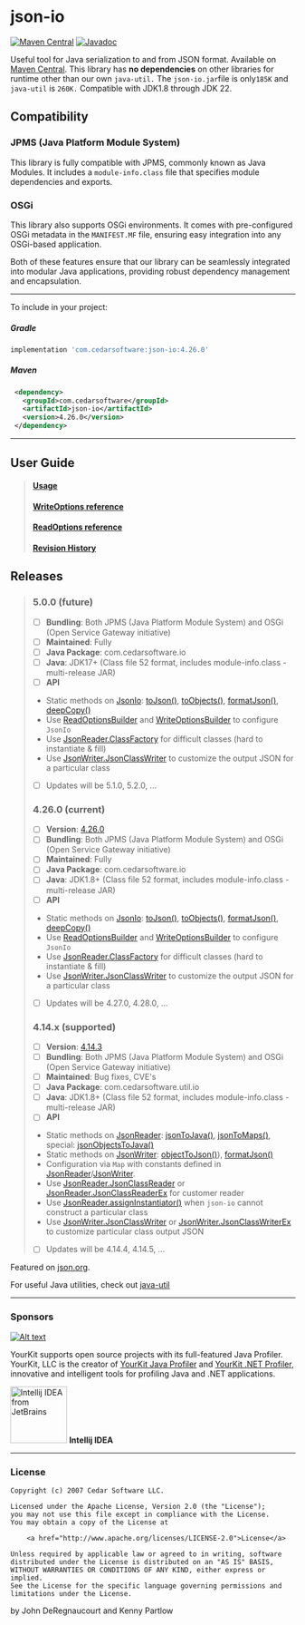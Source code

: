 json-io
=======
[![Maven Central](https://badgen.net/maven/v/maven-central/com.cedarsoftware/json-io)](https://central.sonatype.com/search?q=json-io&namespace=com.cedarsoftware)
[![Javadoc](https://javadoc.io/badge/com.cedarsoftware/json-io.svg)](http://www.javadoc.io/doc/com.cedarsoftware/json-io)

Useful tool for Java serialization to and from JSON format.
Available on [Maven Central](https://central.sonatype.com/search?q=json-io&namespace=com.cedarsoftware).
This library has <b>no dependencies</b> on other libraries for runtime other than our own `java-util.`
The `json-io.jar`file is only`185K` and `java-util` is `260K.` Compatible with JDK1.8 through JDK 22.
## Compatibility

### JPMS (Java Platform Module System)

This library is fully compatible with JPMS, commonly known as Java Modules. It includes a `module-info.class` file that
specifies module dependencies and exports.

### OSGi

This library also supports OSGi environments. It comes with pre-configured OSGi metadata in the `MANIFEST.MF` file, ensuring easy integration into any OSGi-based application.

Both of these features ensure that our library can be seamlessly integrated into modular Java applications, providing robust dependency management and encapsulation.

___
To include in your project:
##### Gradle
```groovy
implementation 'com.cedarsoftware:json-io:4.26.0'
```

##### Maven
```xml
 <dependency>
   <groupId>com.cedarsoftware</groupId>
   <artifactId>json-io</artifactId>
   <version>4.26.0</version>
 </dependency>
```
___

## User Guide
>#### [Usage](/user-guide.md)
>#### [WriteOptions reference](/user-guide-writeOptions.md)
>#### [ReadOptions reference](/user-guide-readOptions.md)
>#### [Revision History](/changelog.md)

## Releases
>### 5.0.0 (future)
>- [ ] **Bundling**: Both JPMS (Java Platform Module System) and OSGi (Open Service Gateway initiative)
>- [ ] **Maintained**: Fully
>- [ ] **Java Package**: com.cedarsoftware.io
>- [ ] **Java**: JDK17+ (Class file 52 format, includes module-info.class - multi-release JAR)
>- [ ] **API**
   >  - Static methods on [JsonIo](https://www.javadoc.io/doc/com.cedarsoftware/json-io/latest/com/cedarsoftware/io/JsonIo.html): [toJson()](https://www.javadoc.io/static/com.cedarsoftware/json-io/4.26.0/com/cedarsoftware/io/JsonIo.html#toJson(java.lang.Object,com.cedarsoftware.io.WriteOptions)), [toObjects()](https://www.javadoc.io/static/com.cedarsoftware/json-io/4.26.0/com/cedarsoftware/io/JsonIo.html#toObjects(java.lang.String,com.cedarsoftware.io.ReadOptions,java.lang.Class)), [formatJson()](https://www.javadoc.io/static/com.cedarsoftware/json-io/4.26.0/com/cedarsoftware/io/JsonIo.html#formatJson(java.lang.String,com.cedarsoftware.io.ReadOptions,com.cedarsoftware.io.WriteOptions)), [deepCopy()](https://www.javadoc.io/static/com.cedarsoftware/json-io/4.26.0/com/cedarsoftware/io/JsonIo.html#deepCopy(java.lang.Object,com.cedarsoftware.io.ReadOptions,com.cedarsoftware.io.WriteOptions))
>  - Use [ReadOptionsBuilder](/user-guide-readOptions.md) and [WriteOptionsBuilder](/user-guide-writeOptions.md) to configure `JsonIo`
>  - Use [JsonReader.ClassFactory](https://www.javadoc.io/static/com.cedarsoftware/json-io/4.26.0/com/cedarsoftware/io/JsonReader.ClassFactory.html) for difficult classes (hard to instantiate & fill)
>  - Use [JsonWriter.JsonClassWriter](https://www.javadoc.io/static/com.cedarsoftware/json-io/4.26.0/com/cedarsoftware/io/JsonWriter.JsonClassWriter.html) to customize the output JSON for a particular class
>- [ ] Updates will be 5.1.0, 5.2.0, ...
>### 4.26.0 (current)
>- [ ] **Version**: [4.26.0](https://www.javadoc.io/doc/com.cedarsoftware/json-io/4.26.0/index.html)
>- [ ] **Bundling**: Both JPMS (Java Platform Module System) and OSGi (Open Service Gateway initiative)
>- [ ] **Maintained**: Fully
>- [ ] **Java Package**: com.cedarsoftware.io
>- [ ] **Java**: JDK1.8+ (Class file 52 format, includes module-info.class - multi-release JAR)
>- [ ] **API**
>  - Static methods on [JsonIo](https://www.javadoc.io/doc/com.cedarsoftware/json-io/latest/com/cedarsoftware/io/JsonIo.html): [toJson()](https://www.javadoc.io/static/com.cedarsoftware/json-io/4.26.0/com/cedarsoftware/io/JsonIo.html#toJson(java.lang.Object,com.cedarsoftware.io.WriteOptions)), [toObjects()](https://www.javadoc.io/static/com.cedarsoftware/json-io/4.26.0/com/cedarsoftware/io/JsonIo.html#toObjects(java.lang.String,com.cedarsoftware.io.ReadOptions,java.lang.Class)), [formatJson()](https://www.javadoc.io/static/com.cedarsoftware/json-io/4.26.0/com/cedarsoftware/io/JsonIo.html#formatJson(java.lang.String,com.cedarsoftware.io.ReadOptions,com.cedarsoftware.io.WriteOptions)), [deepCopy()](https://www.javadoc.io/static/com.cedarsoftware/json-io/4.26.0/com/cedarsoftware/io/JsonIo.html#deepCopy(java.lang.Object,com.cedarsoftware.io.ReadOptions,com.cedarsoftware.io.WriteOptions))
>  - Use [ReadOptionsBuilder](/user-guide-readOptions.md) and [WriteOptionsBuilder](/user-guide-writeOptions.md) to configure `JsonIo`
>  - Use [JsonReader.ClassFactory](https://www.javadoc.io/static/com.cedarsoftware/json-io/4.26.0/com/cedarsoftware/io/JsonReader.ClassFactory.html) for difficult classes (hard to instantiate & fill)
>  - Use [JsonWriter.JsonClassWriter](https://www.javadoc.io/static/com.cedarsoftware/json-io/4.26.0/com/cedarsoftware/io/JsonWriter.JsonClassWriter.html) to customize the output JSON for a particular class
>- [ ] Updates will be 4.27.0, 4.28.0, ...
>### 4.14.x (supported)
>- [ ] **Version**: [4.14.3](https://www.javadoc.io/doc/com.cedarsoftware/json-io/4.14.3/index.html)
>- [ ] **Bundling**: Both JPMS (Java Platform Module System) and OSGi (Open Service Gateway initiative)
>- [ ] **Maintained**: Bug fixes, CVE's
>- [ ] **Java Package**: com.cedarsoftware.util.io
>- [ ] **Java**: JDK1.8+ (Class file 52 format, includes module-info.class - multi-release JAR)
>- [ ] **API**
>  - Static methods on [JsonReader](https://www.javadoc.io/doc/com.cedarsoftware/json-io/4.14.3/com/cedarsoftware/util/io/JsonReader.html): [jsonToJava()](https://www.javadoc.io/doc/com.cedarsoftware/json-io/4.14.3/com/cedarsoftware/util/io/JsonReader.html#jsonToJava-java.lang.String-java.util.Map-), [jsonToMaps()](https://www.javadoc.io/doc/com.cedarsoftware/json-io/4.14.3/com/cedarsoftware/util/io/JsonReader.html#jsonToMaps-java.lang.String-java.util.Map-), special: [jsonObjectsToJava()](https://www.javadoc.io/doc/com.cedarsoftware/json-io/4.14.3/com/cedarsoftware/util/io/JsonReader.html#jsonObjectsToJava-com.cedarsoftware.util.io.JsonObject-)
>  - Static methods on [JsonWriter](https://www.javadoc.io/doc/com.cedarsoftware/json-io/4.14.3/com/cedarsoftware/util/io/JsonWriter.html): [objectToJson()](https://www.javadoc.io/doc/com.cedarsoftware/json-io/4.14.3/com/cedarsoftware/util/io/JsonWriter.html#objectToJson-java.lang.Object-java.util.Map-)), [formatJson()](https://www.javadoc.io/doc/com.cedarsoftware/json-io/4.14.3/com/cedarsoftware/util/io/JsonWriter.html#formatJson-java.lang.String-java.util.Map-java.util.Map-)
>  - Configuration via `Map` with constants defined in [JsonReader](https://www.javadoc.io/static/com.cedarsoftware/json-io/4.14.3/constant-values.html#com.cedarsoftware.util.io.JsonReader.CLASSLOADER)/[JsonWriter](https://www.javadoc.io/static/com.cedarsoftware/json-io/4.14.3/constant-values.html#com.cedarsoftware.util.io.JsonWriter.CLASSLOADER).
>  - Use [JsonReader.JsonClassReader](https://www.javadoc.io/doc/com.cedarsoftware/json-io/4.14.3/com/cedarsoftware/util/io/JsonReader.JsonClassReader.html) or [JsonReader.JsonClassReaderEx](https://www.javadoc.io/doc/com.cedarsoftware/json-io/4.14.3/com/cedarsoftware/util/io/JsonReader.JsonClassReaderEx.html) for customer reader
>  - Use [JsonReader.assignInstantiator()](https://www.javadoc.io/static/com.cedarsoftware/json-io/4.14.3/com/cedarsoftware/util/io/JsonReader.html#assignInstantiator-java.lang.Class-com.cedarsoftware.util.io.JsonReader.Factory-) when `json-io` cannot construct a particular class
>  - Use [JsonWriter.JsonClassWriter](https://www.javadoc.io/static/com.cedarsoftware/json-io/4.14.3/com/cedarsoftware/util/io/JsonWriter.JsonClassWriter.html) or [JsonWriter.JsonClassWriterEx](https://www.javadoc.io/static/com.cedarsoftware/json-io/4.14.3/com/cedarsoftware/util/io/JsonWriter.JsonClassWriterEx.html) to customize particular class output JSON
>- [ ] Updates will be 4.14.4, 4.14.5, ...

Featured on [json.org](http://json.org).

For useful Java utilities, check out [java-util](http://github.com/jdereg/java-util)
___
### Sponsors
[![Alt text](https://www.yourkit.com/images/yklogo.png "YourKit")](https://www.yourkit.com/.net/profiler/index.jsp)

YourKit supports open source projects with its full-featured Java Profiler.
YourKit, LLC is the creator of <a href="https://www.yourkit.com/java/profiler/index.jsp">YourKit Java Profiler</a>
and <a href="https://www.yourkit.com/.net/profiler/index.jsp">YourKit .NET Profiler</a>,
innovative and intelligent tools for profiling Java and .NET applications.

<a href="https://www.jetbrains.com/idea/"><img alt="Intellij IDEA from JetBrains" src="https://s-media-cache-ak0.pinimg.com/236x/bd/f4/90/bdf49052dd79aa1e1fc2270a02ba783c.jpg" data-canonical-src="https://s-media-cache-ak0.pinimg.com/236x/bd/f4/90/bdf49052dd79aa1e1fc2270a02ba783c.jpg" width="100" height="100" /></a>
**Intellij IDEA**
___
### License
```
Copyright (c) 2007 Cedar Software LLC.

Licensed under the Apache License, Version 2.0 (the "License");
you may not use this file except in compliance with the License.
You may obtain a copy of the License at

    <a href="http://www.apache.org/licenses/LICENSE-2.0">License</a>

Unless required by applicable law or agreed to in writing, software
distributed under the License is distributed on an "AS IS" BASIS,
WITHOUT WARRANTIES OR CONDITIONS OF ANY KIND, either express or implied.
See the License for the specific language governing permissions and
limitations under the License.
```

by John DeRegnaucourt and Kenny Partlow
